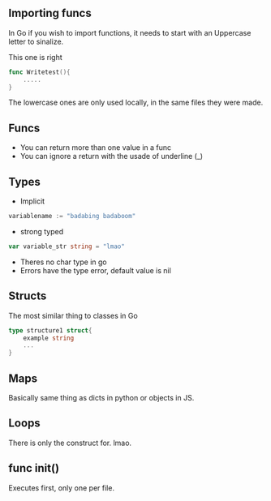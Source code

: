 ## Importing funcs
In Go if you wish to import functions, it needs to start with an Uppercase letter to sinalize.

This one is right
```go
func Writetest(){
    .....
}
```
The lowercase ones are only used locally, in the same files they were made.

## Funcs

- You can return more than one value in a func
- You can ignore a return with the usade of underline (_)

## Types
- Implicit
```go
variablename := "badabing badaboom"
```
- strong typed
```go
var variable_str string = "lmao"
```

- Theres no char type in go
- Errors have the type error, default value is nil

## Structs

The most similar thing to classes in Go
```go
type structure1 struct{
    example string
    ...
}
```
## Maps

Basically same thing as dicts in python or objects in JS.

## Loops

There is only the construct for. lmao.

## func init()
Executes first, only one per file.
